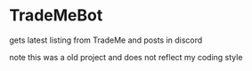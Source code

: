 # TradeMeBot
 gets latest listing from TradeMe and posts in discord

note this was a old project and does not reflect my coding style